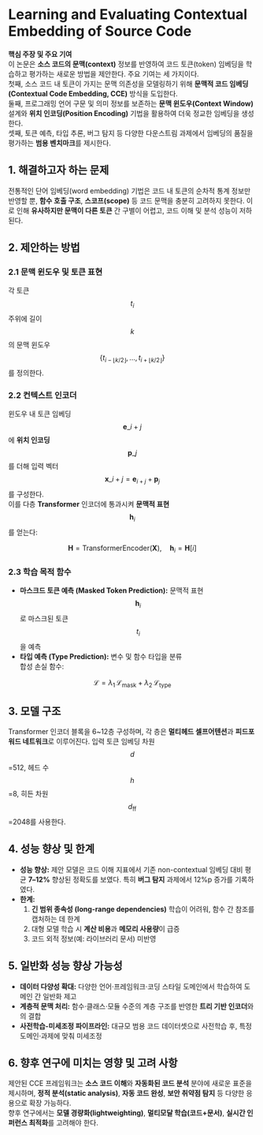 # Learning and Evaluating Contextual Embedding of Source Code

**핵심 주장 및 주요 기여**  
이 논문은 **소스 코드의 문맥(context)** 정보를 반영하여 코드 토큰(token) 임베딩을 학습하고 평가하는 새로운 방법을 제안한다. 주요 기여는 세 가지이다.  
첫째, 소스 코드 내 토큰이 가지는 문맥 의존성을 모델링하기 위해 **문맥적 코드 임베딩(Contextual Code Embedding, CCE)** 방식을 도입한다.  
둘째, 프로그래밍 언어 구문 및 의미 정보를 보존하는 **문맥 윈도우(Context Window)** 설계와 **위치 인코딩(Position Encoding)** 기법을 활용하여 더욱 정교한 임베딩을 생성한다.  
셋째, 토큰 예측, 타입 추론, 버그 탐지 등 다양한 다운스트림 과제에서 임베딩의 품질을 평가하는 **범용 벤치마크**를 제시한다.

## 1. 해결하고자 하는 문제  
전통적인 단어 임베딩(word embedding) 기법은 코드 내 토큰의 순차적 통계 정보만 반영할 뿐, **함수 호출 구조**, **스코프(scope)** 등 코드 문맥을 충분히 고려하지 못한다. 이로 인해 **유사하지만 문맥이 다른 토큰** 간 구별이 어렵고, 코드 이해 및 분석 성능이 저하된다.

## 2. 제안하는 방법  
### 2.1 문맥 윈도우 및 토큰 표현  
각 토큰 $$t_i$$ 주위에 길이 $$k$$의 문맥 윈도우 $$\{t_{i - \lfloor k/2\rfloor},\dots,t_{i + \lfloor k/2\rfloor}\}$$를 정의한다.  
### 2.2 컨텍스트 인코더  
윈도우 내 토큰 임베딩 $$\mathbf{e}\_{i+j}$$에 **위치 인코딩** $$\mathbf{p}\_j$$를 더해 입력 벡터 $$\mathbf{x}\_{i+j} = \mathbf{e}_{i+j} + \mathbf{p}_j$$를 구성한다.  
이를 다층 **Transformer** 인코더에 통과시켜 **문맥적 표현** $$\mathbf{h}_i$$를 얻는다:  

$$
\mathbf{H} = \mathrm{TransformerEncoder}(\mathbf{X}),\quad \mathbf{h}_i = \mathbf{H}[i]
$$

### 2.3 학습 목적 함수  
- **마스크드 토큰 예측 (Masked Token Prediction):** 문맥적 표현 $$\mathbf{h}_i$$로 마스크된 토큰 $$t_i$$을 예측  
- **타입 예측 (Type Prediction):** 변수 및 함수 타입을 분류  
합성 손실 함수:  

$$
\mathcal{L} = \lambda_1\,\mathcal{L}_{\mathrm{mask}} + \lambda_2\,\mathcal{L}_{\mathrm{type}}
$$

## 3. 모델 구조  
Transformer 인코더 블록을 6~12층 구성하며, 각 층은 **멀티헤드 셀프어텐션**과 **피드포워드 네트워크**로 이루어진다. 입력 토큰 임베딩 차원 $$d$$=512, 헤드 수 $$h$$=8, 히든 차원 $$d_{\text{ff}}$$=2048를 사용한다.

## 4. 성능 향상 및 한계  
- **성능 향상:** 제안 모델은 코드 이해 지표에서 기존 non-contextual 임베딩 대비 평균 **7–12%** 향상된 정확도를 보였다. 특히 **버그 탐지** 과제에서 12%p 증가를 기록하였다.  
- **한계:**  
  1) **긴 범위 종속성 (long-range dependencies)** 학습이 어려워, 함수 간 참조를 캡처하는 데 한계  
  2) 대형 모델 학습 시 **계산 비용**과 **메모리 사용량**이 급증  
  3) 코드 외적 정보(예: 라이브러리 문서) 미반영

## 5. 일반화 성능 향상 가능성  
- **데이터 다양성 확대:** 다양한 언어·프레임워크·코딩 스타일 도메인에서 학습하여 도메인 간 일반화 제고  
- **계층적 문맥 처리:** 함수·클래스·모듈 수준의 계층 구조를 반영한 **트리 기반 인코더**와의 결합  
- **사전학습-미세조정 파이프라인:** 대규모 범용 코드 데이터셋으로 사전학습 후, 특정 도메인·과제에 맞춰 미세조정

## 6. 향후 연구에 미치는 영향 및 고려 사항  
제안된 CCE 프레임워크는 **소스 코드 이해**와 **자동화된 코드 분석** 분야에 새로운 표준을 제시하며, **정적 분석(static analysis)**, **자동 코드 완성**, **보안 취약점 탐지** 등 다양한 응용으로 확장 가능하다.  
향후 연구에서는 **모델 경량화(lightweighting)**, **멀티모달 학습(코드+문서)**, **실시간 인퍼런스 최적화**를 고려해야 한다.
